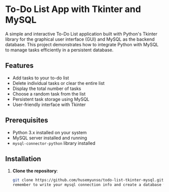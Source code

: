 # To-Do List App with Tkinter and MySQL

A simple and interactive To-Do List application built with Python's Tkinter library for the graphical user interface (GUI) and MySQL as the backend database. This project demonstrates how to integrate Python with MySQL to manage tasks efficiently in a persistent database.

## Features

- Add tasks to your to-do list
- Delete individual tasks or clear the entire list
- Display the total number of tasks
- Choose a random task from the list
- Persistent task storage using MySQL
- User-friendly interface with Tkinter

## Prerequisites

- Python 3.x installed on your system
- MySQL server installed and running
- `mysql-connector-python` library installed

## Installation

1. **Clone the repository**:
   ```bash
   git clone https://github.com/husemyunso/todo-list-tkinter-mysql.git
   remember to write your mysql connection info and create a database with the name (todo_list_db) to be able to use it directly.
